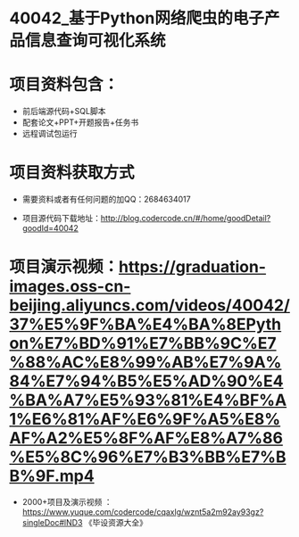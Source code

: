 #  40042_基于Python网络爬虫的电子产品信息查询可视化系统
 
 #  项目资料包含：
 *  前后端源代码+SQL脚本
 *  配套论文+PPT+开题报告+任务书
 *  远程调试包运行

 #  项目资料获取方式
 *  需要资料或者有任何问题的加QQ：2684634017

 *  项目源代码下载地址：http://blog.codercode.cn/#/home/goodDetail?goodId=40042
   
 #  项目演示视频：https://graduation-images.oss-cn-beijing.aliyuncs.com/videos/40042/37%E5%9F%BA%E4%BA%8EPython%E7%BD%91%E7%BB%9C%E7%88%AC%E8%99%AB%E7%9A%84%E7%94%B5%E5%AD%90%E4%BA%A7%E5%93%81%E4%BF%A1%E6%81%AF%E6%9F%A5%E8%AF%A2%E5%8F%AF%E8%A7%86%E5%8C%96%E7%B3%BB%E7%BB%9F.mp4
          
 *  2000+项目及演示视频 ：https://www.yuque.com/codercode/cqaxlg/wznt5a2m92ay93gz?singleDoc#lND3 《毕设资源大全》
   
